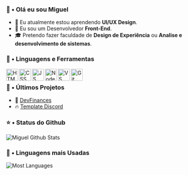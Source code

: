 ### 👋 • Olá eu sou Miguel

- 👥 Eu atualmente estou aprendendo **UI/UX Design**.
- 🌹 Eu sou um Desenvolvedor **Front-End**.
- 🎓 Pretendo fazer faculdade de **Design de Experiência** ou **Analise e desenvolvimento de sistemas**.

### 📐 • Linguagens e Ferramentas

<img align="left" height="32px" width="32px" alt="HTML logo" src="https://bit.ly/3gP4Qgx">
<img align="left" height="32px" width="32px" alt="CSS logo" src="https://bit.ly/37iML7j">
<img align="left" height="32px" width="32px" alt="JS logo" src="https://bit.ly/3r1kzxY">
<img align="left" height="32px" width="32px" alt="Node.js logo" src="https://bit.ly/3rw9m8C">
<img align="left" height="32px" width="32px" alt="VS Сode logo" src="https://bit.ly/3qZmQcU">
<img align="left" height="32px" width="32px" alt="Git logo" src="https://bit.ly/34ayuYn">

<br/>

### 📕 • Últimos Projetos

<ul>
<li>🎯 <a href="https://aeethon.github.io/devfinances/index.html">DevFinances</a></li>
<li>🔥 <a href="https://aeethon.github.io/template-discord/">Template Discord</a></li>
</ul>

### ⭐ • Status do Github

<img align="center" src="https://github-readme-stats.vercel.app/api?username=Aeethon&include_all_commits=true&count_private=true&show_icons=true&line_height=20&title_color=7A7ADB&icon_color=2234AE&text_color=D3D3D3&bg_color=0,000000,130F40" alt="Miguel Github Stats">

### 🔗 • Linguagens mais Usadas

<img align="center" src="https://github-readme-stats.vercel.app/api/top-langs/?username=Aeethon&include_all_commits=true&count_private=true&show_icons=true&line_height=20&title_color=7A7ADB&icon_color=2234AE&text_color=D3D3D3&bg_color=0,000000,130F40" alt="Most Languages">
